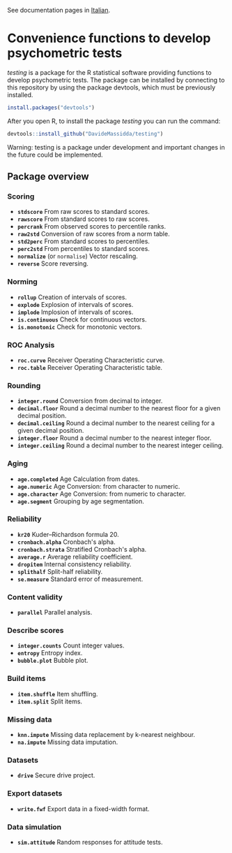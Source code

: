 See documentation pages in [Italian](docs/it/index.md).

# Convenience functions to develop psychometric tests

_testing_ is a package for the R statistical software providing functions to develop psychometric tests. The package can be installed by connecting to this repository by using the package devtools, which must be previously installed.

```r
install.packages("devtools")
```

After you open R, to install the package _testing_ you can run the command:

```r
devtools::install_github("DavideMassidda/testing")
```

Warning: testing is a package under development and important changes in the future could be implemented.

## Package overview

### Scoring
* **`stdscore`** From raw scores to standard scores.
* **`rawscore`** From standard scores to raw scores.
* **`percrank`** From observed scores to percentile ranks.
* **`raw2std`** Conversion of raw scores from a norm table.
* **`std2perc`** From standard scores to percentiles.
* **`perc2std`** From percentiles to standard scores.
* **`normalize`** (or `normalise`) Vector rescaling.
* **`reverse`** Score reversing.

### Norming
* **`rollup`** Creation of intervals of scores.
* **`explode`** Explosion of intervals of scores.
* **`implode`** Implosion of intervals of scores.
* **`is.continuous`** Check for continuous vectors.
* **`is.monotonic`** Check for monotonic vectors.

### ROC Analysis
* **`roc.curve`** Receiver Operating Characteristic curve.
* **`roc.table`** Receiver Operating Characteristic table.

### Rounding
* **`integer.round`** Conversion from decimal to integer.
* **`decimal.floor`** Round a decimal number to the nearest floor for a given decimal position.
* **`decimal.ceiling`** Round a decimal number to the nearest ceiling for a given decimal position.
* **`integer.floor`** Round a decimal number to the nearest integer floor.
* **`integer.ceiling`** Round a decimal number to the nearest integer ceiling.

### Aging
* **`age.completed`** Age Calculation from dates.
* **`age.numeric`** Age Conversion: from character to numeric.
* **`age.character`** Age Conversion: from numeric to character.
* **`age.segment`** Grouping by age segmentation.

### Reliability
* **`kr20`** Kuder–Richardson formula 20.
* **`cronbach.alpha`** Cronbach's alpha.
* **`cronbach.strata`** Stratified Cronbach's alpha.
* **`average.r`** Average reliability coefficient.
* **`dropitem`** Internal consistency reliability.
* **`splithalf`** Split-half reliability.
* **`se.measure`** Standard error of measurement.

### Content validity
* **`parallel`** Parallel analysis.

### Describe scores
* **`integer.counts`** Count integer values.
* **`entropy`** Entropy index.
* **`bubble.plot`** Bubble plot.

### Build items
* **`item.shuffle`** Item shuffling.
* **`item.split`** Split items.

### Missing data
* **`knn.impute`** Missing data replacement by k-nearest neighbour.
* **`na.impute`** Missing data imputation.

### Datasets
* **`drive`** Secure drive project.

### Export datasets
* **`write.fwf`** Export data in a fixed-width format.

### Data simulation
* **`sim.attitude`** Random responses for attitude tests.

